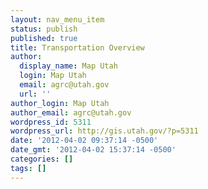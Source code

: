 ```yaml
---
layout: nav_menu_item
status: publish
published: true
title: Transportation Overview
author:
  display_name: Map Utah
  login: Map Utah
  email: agrc@utah.gov
  url: ''
author_login: Map Utah
author_email: agrc@utah.gov
wordpress_id: 5311
wordpress_url: http://gis.utah.gov/?p=5311
date: '2012-04-02 09:37:14 -0500'
date_gmt: '2012-04-02 15:37:14 -0500'
categories: []
tags: []
---
```


